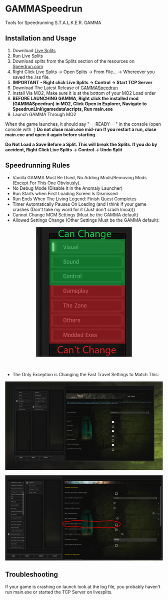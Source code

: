 # GAMMASpeedrun
Tools for Speedrunning S.T.A.L.K.E.R. GAMMA

## Installation and Usage
1. Download [Live Splits](http://livesplit.org/downloads/)
2. Run Live Splits
3. Download splits from the Splits section of the resources on [Speedrun.com](https://www.speedrun.com/STALKER_GAMMA/resources)
4. Right Click Live Splits -> Open Splits -> From File... -> Whereever you saved the .lss file.
5. **IMPORTANT - Right click Live Splits -> Control -> Start TCP Server**
6. Download The Latest Release of [GAMMASpeedrun](https://github.com/NullMoxy/GAMMASpeedrun/releases/download/Release/GAMMASpeedrun.zip)
7. Install Via MO2, Make sure it is at the bottom of your MO2 Load order
8. **BEFORE LAUNCHING GAMMA, Right click the installed mod (GAMMASpeedrun) in MO2, Click Open in Explorer, Navigate to SpeedrunLink\gamedata\scripts, Run main.exe**
9. Launch GAMMA Through MO2

When the game launches, it should say "---READY---" in the console (open console with `)
**Do not close main.exe mid-run**
**If you restart a run, close main.exe and open it again before starting**

**Do Not Load a Save Before a Split. This will break the Splits. If you do by accident, Right Click Live Splits -> Control -> Undo Split**

## Speedrunning Rules
- Vanilla GAMMA Must Be Used, No Adding Mods/Removing Mods (Except For This One Obviously).
- No Debug Mode (Disable it in the Anomaly Launcher)
- Run Starts when First Loading Screen Is Dismissed
- Run Ends When The Living Legend: Finish Quest Completes
- Timer Automatically Pauses On Loading (and I think if your game crashes (Don't take my word for it (Just don't crash lmoa)))
- Cannot Change MCM Settings (Must be the GAMMA default)
- Allowed Settings Change (Other Settings Must be the GAMMA default):

<p align="center">
  <img src="https://raw.githubusercontent.com/NullMoxy/GAMMASpeedrun/main/imgs/AllowedSettings.png">
</p>

<br>

- The Only Exception is Changing the Fast Travel Settings to Match This:
<p align="center">
  <img src="https://raw.githubusercontent.com/NullMoxy/GAMMASpeedrun/main/imgs/FastTravelSettings.png">
</p>

<p align="center">
  <img src="https://raw.githubusercontent.com/NullMoxy/GAMMASpeedrun/main/imgs/BrainScorcherBlocks.PNG">
</p>


## Troubleshooting
If your game is crashing on launch look at the log file, you probably haven't run main.exe or started the TCP Server on livesplits.
